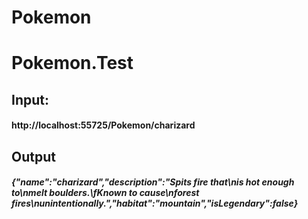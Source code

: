 # Pokemon 
# Pokemon.Test


## Input:
#### http://localhost:55725/Pokemon/charizard

## Output
##### {"name":"charizard","description":"Spits fire that\nis hot enough to\nmelt boulders.\fKnown to cause\nforest fires\nunintentionally.","habitat":"mountain","isLegendary":false}


